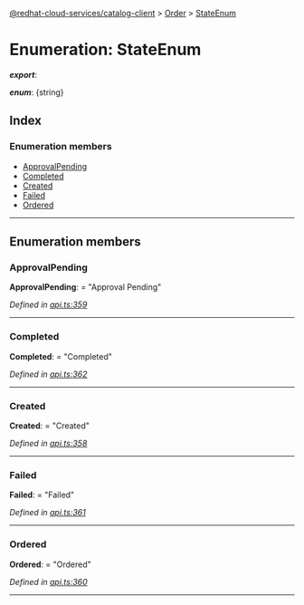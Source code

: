 [@redhat-cloud-services/catalog-client](../README.md) > [Order](../modules/order.md) > [StateEnum](../enums/order.stateenum.md)

# Enumeration: StateEnum

*__export__*: 

*__enum__*: {string}

## Index

### Enumeration members

* [ApprovalPending](order.stateenum.md#approvalpending)
* [Completed](order.stateenum.md#completed)
* [Created](order.stateenum.md#created)
* [Failed](order.stateenum.md#failed)
* [Ordered](order.stateenum.md#ordered)

---

## Enumeration members

<a id="approvalpending"></a>

###  ApprovalPending

**ApprovalPending**:  = "Approval Pending"

*Defined in [api.ts:359](https://github.com/RedHatInsights/javascript-clients/blob/master/packages/catalog/api.ts#L359)*

___
<a id="completed"></a>

###  Completed

**Completed**:  = "Completed"

*Defined in [api.ts:362](https://github.com/RedHatInsights/javascript-clients/blob/master/packages/catalog/api.ts#L362)*

___
<a id="created"></a>

###  Created

**Created**:  = "Created"

*Defined in [api.ts:358](https://github.com/RedHatInsights/javascript-clients/blob/master/packages/catalog/api.ts#L358)*

___
<a id="failed"></a>

###  Failed

**Failed**:  = "Failed"

*Defined in [api.ts:361](https://github.com/RedHatInsights/javascript-clients/blob/master/packages/catalog/api.ts#L361)*

___
<a id="ordered"></a>

###  Ordered

**Ordered**:  = "Ordered"

*Defined in [api.ts:360](https://github.com/RedHatInsights/javascript-clients/blob/master/packages/catalog/api.ts#L360)*

___

